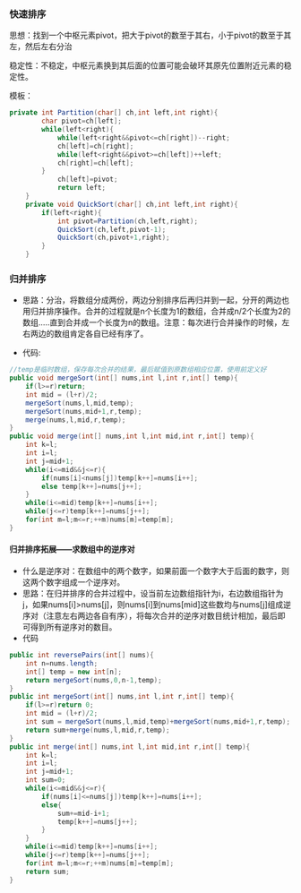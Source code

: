 ### 快速排序

思想：找到一个中枢元素pivot，把大于pivot的数至于其右，小于pivot的数至于其左，然后左右分治

稳定性：不稳定，中枢元素换到其后面的位置可能会破环其原先位置附近元素的稳定性。

模板：

~~~java
private int Partition(char[] ch,int left,int right){
        char pivot=ch[left];
        while(left<right){
            while(left<right&&pivot<=ch[right])--right;
            ch[left]=ch[right];
            while(left<right&&pivot>=ch[left])++left;
            ch[right]=ch[left];
        }
            ch[left]=pivot;
            return left;
    }
    private void QuickSort(char[] ch,int left,int right){
        if(left<right){
            int pivot=Partition(ch,left,right);
            QuickSort(ch,left,pivot-1);
            QuickSort(ch,pivot+1,right);
        }
    }
~~~

### 归并排序

- 思路：分治，将数组分成两份，两边分别排序后再归并到一起，分开的两边也用归并排序操作。合并的过程就是n个长度为1的数组，合并成n/2个长度为2的数组.....直到合并成一个长度为n的数组。注意：每次进行合并操作的时候，左右两边的数组肯定各自已经有序了。

- 代码:

~~~java
//temp是临时数组，保存每次合并的结果，最后赋值到原数组相应位置，使用前定义好
public void mergeSort(int[] nums,int l,int r,int[] temp){
    if(l>=r)return;
    int mid = (l+r)/2;
    mergeSort(nums,l,mid,temp);
    mergeSort(nums,mid+1,r,temp);
    merge(nums,l,mid,r,temp);
}
public void merge(int[] nums,int l,int mid,int r,int[] temp){
    int k=l;
    int i=l;
    int j=mid+1;
    while(i<=mid&&j<=r){
        if(nums[i]<nums[j])temp[k++]=nums[i++];
        else temp[k++]=nums[j++];
    }
    while(i<=mid)temp[k++]=nums[i++];
    while(j<=r)temp[k++]=nums[j++];
    for(int m=l;m<=r;++m)nums[m]=temp[m];
}
~~~

#### 归并排序拓展——求数组中的逆序对

- 什么是逆序对：在数组中的两个数字，如果前面一个数字大于后面的数字，则这两个数字组成一个逆序对。
- 思路：在归并排序的合并过程中，设当前左边数组指针为i，右边数组指针为j，如果nums[i]>nums[j]，则nums[i]到nums[mid]这些数均与nums[j]组成逆序对（注意左右两边各自有序），将每次合并的逆序对数目统计相加，最后即可得到所有逆序对的数目。
- 代码

~~~java
public int reversePairs(int[] nums){
    int n=nums.length;
    int[] temp = new int[n];
    return mergeSort(nums,0,n-1,temp);
}
public int mergeSort(int[] nums,int l,int r,int[] temp){
    if(l>=r)return 0;
    int mid = (l+r)/2;
    int sum = mergeSort(nums,l,mid,temp)+mergeSort(nums,mid+1,r,temp);
    return sum+merge(nums,l,mid,r,temp);
}
public int merge(int[] nums,int l,int mid,int r,int[] temp){
    int k=l;
    int i=l;
    int j=mid+1;
    int sum=0;
    while(i<=mid&&j<=r){
        if(nums[i]<=nums[j])temp[k++]=nums[i++];
        else{
            sum+=mid-i+1;
            temp[k++]=nums[j++];
        }
    }
    while(i<=mid)temp[k++]=nums[i++];
    while(j<=r)temp[k++]=nums[j++];
    for(int m=l;m<=r;++m)nums[m]=temp[m];
    return sum;
}
~~~

